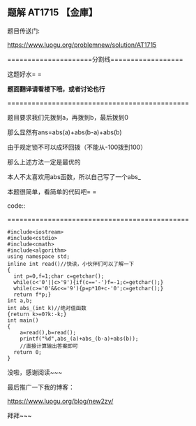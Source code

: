 ## 题解 AT1715 【金庫】

题目传送门:

https://www.luogu.org/problemnew/solution/AT1715

=====================分割线==================

这题好水= =

**题面翻译请看楼下哦，或者讨论也行**

=============================================

题目要求我们先拨到a，再拨到b，最后拨到0

那么显然有ans=abs(a)+abs(b-a)+abs(b)

由于规定锁不可以成环回拨（不能从-100拨到100）

那么上述方法一定是最优的

本人不太喜欢用<cmath>abs函数，所以自己写了一个abs_
  
本题很简单，看简单的代码吧= =

code::

=============================================

    #include<iostream>
    #include<cstdio>
    #include<cmath>
    #include<algorithm>
    using namespace std;
    inline int read()//快读，小伙伴们可以了解一下
    {
  	  int p=0,f=1;char c=getchar();
  	  while(c<'0'||c>'9'){if(c=='-')f=-1;c=getchar();}
  	  while(c>='0'&&c<='9'){p=p*10+c-'0';c=getchar();}
  	  return f*p;}
    int a,b;
    int abs_(int k)//绝对值函数
    {return k>=0?k:-k;}
    int main()
    {
        a=read(),b=read();
        printf("%d",abs_(a)+abs_(b-a)+abs(b));
        //直接计算输出答案即可
  	  return 0;
    }

没啦，感谢阅读~~~

最后推广一下我的博客：

https://www.luogu.org/blog/new2zy/

拜拜~~~



